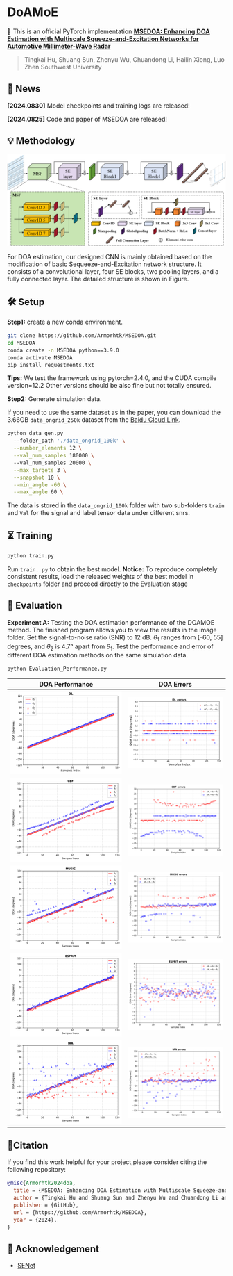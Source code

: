 # DoAMoE

  📍 This is an official PyTorch implementation **[MSEDOA: Enhancing DOA Estimation with Multiscale Squeeze-and-Excitation Networks for Automotive Millimeter-Wave Radar](https://github.com/Armorhtk/MSEDOA)**
> Tingkai Hu, Shuang Sun, Zhenyu Wu, Chuandong Li, Hailin Xiong, Luo Zhen
> Southwest University


## 📰 News

**[2024.0830]** Model checkpoints and training logs are released!

**[2024.0825]** Code and paper of MSEDOA are released! 


## 💡 Methodology 
![](image/model.png) 

For DOA estimation, our designed CNN is mainly obtained based on the modification of basic Sequeeze-and-Excitation network structure. It consists of a convolutional layer, four SE blocks, two pooling layers, and a fully connected layer. The detailed structure is shown in Figure.

## 🛠️ Setup
**Step1:** create a new conda environment.

```bash
git clone https://github.com/Armorhtk/MSEDOA.git
cd MSEDOA
conda create -n MSEDOA python==3.9.0
conda activate MSEDOA
pip install requestments.txt
```
**Tips:** We test the framework using pytorch=2.4.0, and the CUDA compile version=12.2 Other versions should be also fine but not totally ensured.

**Step2:** Generate simulation data.

If you need to use the same dataset as in the paper, you can download the 3.66GB `data_ongrid_250k` dataset from the [Baidu Cloud Link](https://pan.baidu.com/s/1-sgL2OMtSWRB7eFCq9bPpw?pwd=b17n).

```bash
python data_gen.py 
  --folder_path './data_ongrid_100k' \
  --number_elements 12 \
  --val_num_samples 180000 \ 
  --val_num_samples 20000 \
  --max_targets 3 \
  --snapshot 10 \
  --min_angle -60 \
  --max_angle 60 \
```
The data is stored in the `data_ongrid_100k` folder with two sub-folders `train` and `Val` for the signal and label tensor data under different snrs.


## ⏳ Training

```bash
python train.py 
```

Run `train. py` to obtain the best model. 
**Notice:** To reproduce completely consistent results, load the released weights of the best model in `checkpoints` folder and proceed directly to the Evaluation stage

## 🔖 Evaluation

**Experiment A:** Testing the DOA estimation performance of the DOAMOE method. The finished program allows you to view the results in the image folder. Set the signal-to-noise ratio (SNR) to 12 dB. $\theta_1$ ranges from [-60, 55] degrees, and $\theta_2$ is 4.7° apart from $\theta_1$. Test the performance and error of different DOA estimation methods on the same simulation data.

```bash
python Evaluation_Performance.py 
```
DOA Performance            |  DOA Errors
:------------------------:|:-------------------------:
![](image/DL.png)         | ![](image/DL_errors.png)
![](image/CBF.png)        | ![](image/CBF_errors.png)
![](image/MUSIC.png)      | ![](image/MUSIC_errors.png)
![](image/ESPRIT.png)  | ![](image/ESPRIT_errors.png)
![](image/IAA.png)        | ![](image/IAA_errors.png)

## 📜Citation
If you find this work helpful for your project,please consider citing the following repository:

```bibtex
@misc{Armorhtk2024doa,
  title = {MSEDOA: Enhancing DOA Estimation with Multiscale Squeeze-and-Excitation Networks for Automotive Millimeter-Wave Radar},
  author = {Tingkai Hu and Shuang Sun and Zhenyu Wu and Chuandong Li and Hailin Xiong and Luo Zhen},
  publisher = {GitHub},
  url = {https://github.com/Armorhtk/MSEDOA},
  year = {2024},
}
```

## 🙏 Acknowledgement

- [SENet](https://github.com/hujie-frank/SENet)